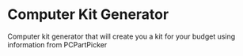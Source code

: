 # Computer Kit Generator
Computer kit generator that will create you a kit for your budget using information from PCPartPicker
